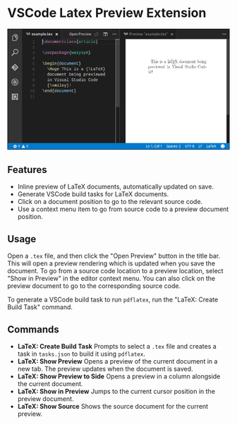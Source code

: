 # VSCode Latex Preview Extension

![Screenshot](media/screenshot.png)

## Features

* Inline preview of LaTeX documents, automatically updated on save.
* Generate VSCode build tasks for LaTeX documents.
* Click on a document position to go to the relevant source code.
* Use a context menu item to go from source code to a preview document position.

## Usage

Open a `.tex` file, and then click the "Open Preview" button in the title bar. This will open a preview rendering which
is updated when you save the document. To go from a source code location to a preview location, select "Show in Preview"
in the editor context menu. You can also click on the preview document to go to the corresponding source code.

To generate a VSCode build task to run `pdflatex`, run the "LaTeX: Create Build Task" command.

## Commands

* **LaTeX: Create Build Task** Prompts to select a `.tex` file and creates a task in `tasks.json` to build it using `pdflatex`.
* **LaTeX: Show Preview** Opens a preview of the current document in a new tab. The preview updates when the document is saved.
* **LaTeX: Show Preview to Side** Opens a preview in a column alongside the current document.
* **LaTeX: Show in Preview** Jumps to the current cursor position in the preview document.
* **LaTeX: Show Source** Shows the source document for the current preview.
